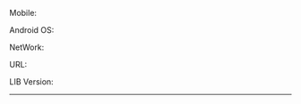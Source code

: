 Mobile:  <!-- XiaoMi5 -->

Android OS: <!-- 7.0 -->

NetWork: <!--WiFI/3G/4G/5G -->

URL: <!-- https://www.baidu.com -->

LIB Version: <!-- ren.yale.android:cachewebviewlib:1.2.2-->

---

<!-- question content -->
